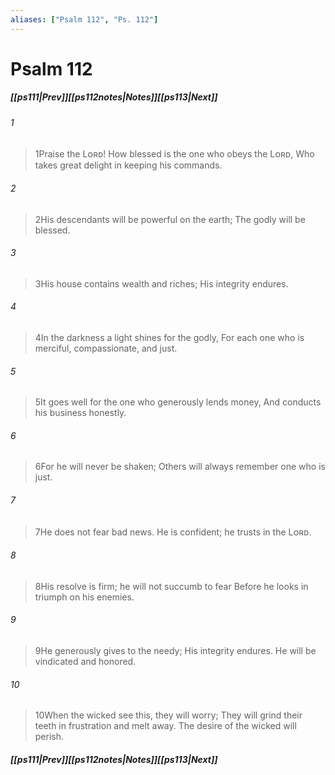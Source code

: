 ```yaml
---
aliases: ["Psalm 112", "Ps. 112"]
---
```

# Psalm 112
##### <span class=arrow-left></span>[[ps111|Prev]]<span class=navigation-separator></span>[[ps112notes|Notes]]<span class=navigation-separator></span>[[ps113|Next]]<span class=arrow-right></span>
###### 1
><span class=verse-first-poetry>1</span>Praise the Lᴏʀᴅ!
>How blessed is the one who obeys the Lᴏʀᴅ,
>Who takes great delight in keeping his commands.
###### 2
><span class=verse-body-poetry>2</span>His descendants will be powerful on the earth;
>The godly will be blessed.
###### 3
><span class=verse-body-poetry>3</span>His house contains wealth and riches;
>His integrity endures.
###### 4
><span class=verse-body-poetry>4</span>In the darkness a light shines for the godly,
>For each one who is merciful, compassionate, and just.
###### 5
><span class=verse-body-poetry>5</span>It goes well for the one who generously lends money,
>And conducts his business honestly.
###### 6
><span class=verse-body-poetry>6</span>For he will never be shaken;
>Others will always remember one who is just.
<div class=paragraph-break></div>

###### 7
><span class=verse-first-poetry>7</span>He does not fear bad news.
>He is confident; he trusts in the Lᴏʀᴅ.
###### 8
><span class=verse-body-poetry>8</span>His resolve is firm; he will not succumb to fear
>Before he looks in triumph on his enemies.
###### 9
><span class=verse-body-poetry>9</span>He generously gives to the needy;
>His integrity endures.
>He will be vindicated and honored.
<div class=paragraph-break></div>

###### 10
><span class=verse-first-poetry>10</span>When the wicked see this, they will worry;
>They will grind their teeth in frustration and melt away.
>The desire of the wicked will perish.
##### <span class=arrow-left></span>[[ps111|Prev]]<span class=navigation-separator></span>[[ps112notes|Notes]]<span class=navigation-separator></span>[[ps113|Next]]<span class=arrow-right></span>
